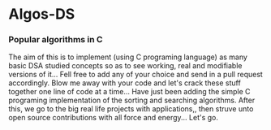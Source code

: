 # Algos-DS
### Popular algorithms in C
The aim of this is to implement (using C programing language) as many basic DSA studied concepts so as to see working, real and modifiable versions of it...
Fell free to add any of your choice and send in a pull request accordingly.
Blow me away with your code and let's crack these stuff together one line of code at a time...
Have just been adding the simple C programing implementation of the sorting and searching algorithms. After this, we go to the big real life projects with applications,, then struve unto open source contributions with all force and energy... Let's go.
